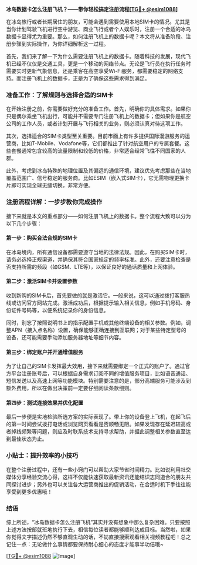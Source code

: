 **冰岛数据卡怎么注册飞机？——带你轻松搞定注册流程[[TG💪+ @esim1088](https://t.me/s/esim1088)]**

在冰岛旅行或者长期居住的朋友，可能会遇到需要使用本地SIM卡的情况。尤其是当你计划驾驶飞机进行空中游览、商业飞行或者个人娱乐时，注册一个合适的冰岛数据卡显得尤为重要。那么，如何注册飞机上的数据卡呢？本文将从准备阶段、注册步骤到实际操作，为你详细解析这一过程。

首先，我们来了解一下为什么需要注册飞机上的数据卡。随着科技的发展，现代飞机已经不仅仅是交通工具，更是一个移动的网络节点。无论是飞行员在执行任务时需要实时更新气象信息，还是乘客在高空享受Wi-Fi服务，都需要稳定的网络支持。而注册飞机上的数据卡，正是为了确保这些需求得到满足。

### 准备工作：了解规则与选择合适的SIM卡

在开始注册之前，你需要做好充分的准备工作。首先，明确你的具体需求。如果你只是偶尔乘坐飞机出行，可能并不需要专门注册飞机上的数据卡；但如果你是航空公司的工作人员，或者计划开展与飞行相关的业务，则必须认真对待这项工作。

其次，选择适合的SIM卡类型至关重要。目前市面上有许多提供国际漫游服务的运营商，比如T-Mobile、Vodafone等，它们都推出了针对航空用户的专属套餐。这些套餐通常包含较高的流量限制和较低的价格，非常适合经常飞往不同国家的人群。

此外，考虑到冰岛特殊的地理位置及其偏远的通信环境，建议优先考虑那些在当地覆盖范围广、信号稳定的服务商。比如ESIM（嵌入式SIM卡），它无需物理更换卡片即可实现全球无缝切换，非常方便。

### 注册流程详解：一步步教你完成操作

接下来就是本文的重点部分——如何注册飞机上的数据卡。整个流程大致可以分为以下几个步骤：

#### 第一步：购买合法合规的SIM卡

在冰岛境内，所有通信设备都需要遵守当地的法律法规。因此，在购买SIM卡时，请务必选择正规渠道，并确保其符合国家规定的频率标准。此外，还要注意检查是否支持所需的频段（如GSM、LTE等），以保证良好的通话质量和上网体验。

#### 第二步：激活SIM卡并设置参数

收到新购的SIM卡后，首先要做的就是激活它。一般来说，这可以通过拨打客服热线或访问官方网站完成。激活成功后，根据提示输入相关信息，例如手机号码、身份证件号码等，以便系统记录你的身份信息。

同时，别忘了按照说明书上的指示配置手机或其他终端设备的相关参数。例如，调整APN（接入点名称）设置，确保能够正确连接到互联网；对于某些特定型号的设备，还可能需要手动添加服务器地址等细节内容。

#### 第三步：绑定账户并开通增值服务

为了让自己的SIM卡发挥最大效用，接下来就需要绑定一个正式的账户了。通过官方平台注册账号后，可以根据自身需求订阅不同的增值服务项目，比如语音通话、短信发送以及高速上网等功能模块。特别需要注意的是，部分高端服务可能涉及到额外费用，所以在做出决策前一定要仔细阅读条款细则。

#### 第四步：测试连接效果并优化配置

最后一步便是实地检验所选方案的实际表现了。带上你的设备登上飞机，在起飞后的第一时间尝试拨打电话或浏览网页看看是否顺畅无阻。如果发现存在延迟较高或者掉线频繁等问题，则应及时联系技术支持寻求帮助，并据此调整相关参数直至达到最佳状态为止。

### 小贴士：提升效率的小技巧

在整个注册过程中，还有一些小窍门可以帮助大家节省时间精力。比如说利用社交媒体分享经验交流心得，这样不仅能快速获取最新资讯还能结识志同道合的朋友共同探讨进步；另外也可以关注各大运营商推出的促销活动，在合适时机下手往往能享受到更多优惠哦！

### 结语

综上所述，“冰岛数据卡怎么注册飞机”其实并没有想象中那么复杂困难。只要按照上述方法按部就班地执行下去，相信每位读者都能够顺利达成目标。当然啦，如果你觉得文字描述仍然不够直观生动的话，不妨直接搜索观看相关视频教程吧！总之记住一点：无论做什么事情都要保持耐心细心的态度才能事半功倍哦~

[[TG💪+ @esim1088](https://t.me/s/esim1088) ![Image](https://i.postimg.cc/4NQfJmqS/Snipaste-2025-05-13-00-14-12.png)]